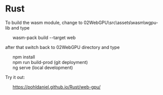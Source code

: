 # Rust

To build the wasm module, change to 02WebGPU\src\assets\wasm\wgpu-lib and type

&nbsp;&nbsp;&nbsp;&nbsp;&nbsp;&nbsp;wasm-pack build --target web

after that switch back to 02WebGPU directory and type

&nbsp;&nbsp;&nbsp;&nbsp;&nbsp;&nbsp;npm install  
&nbsp;&nbsp;&nbsp;&nbsp;&nbsp;&nbsp;npm run build-prod   (git deployment)  
&nbsp;&nbsp;&nbsp;&nbsp;&nbsp;&nbsp;ng serve             (local development)  

Try it out:

&nbsp;&nbsp;&nbsp;&nbsp;&nbsp;&nbsp;https://pohldaniel.github.io/Rust/web-gpu/
